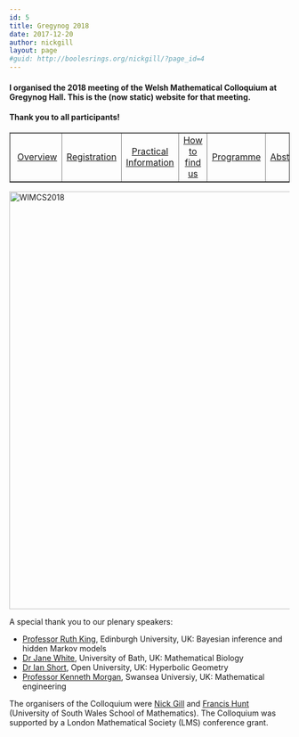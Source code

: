 ```yaml
---
id: 5
title: Gregynog 2018
date: 2017-12-20
author: nickgill
layout: page
#guid: http://boolesrings.org/nickgill/?page_id=4
---
```


#### I organised the 2018 meeting of the Welsh Mathematical Colloquium at Gregynog Hall. This is the (now static) website for that meeting. 

#### Thank you to all participants!

<style>
.tablelines table, .tablelines td, .tablelines th {
        border: 1px solid black;
        }
</style>



<p>
<table width="100%" border="1">
  <tr>
    <td align="center"> <a href = "gregynog2018">Overview</a> </td><td align="center">  <a href = "gregynog-registration">Registration</a> </td><td align="center">  <a href = "gregynog-practical">Practical Information</a> </td><td align="center"> <a href = "gregynog-how-to-find-us">How to find us</a> </td><td align="center"> <a href = "Gregynog2018timetable.pdf">Programme</a> </td><td align="center"> <a href = "Gregynog2018abstracts.pdf">Abstracts</a> </td></tr></table>
</p>


<img style="float: center;" src="IMG_7592.jpg" width="750pt" alt="WIMCS2018" />

A special thank you to our plenary speakers:

- [Professor Ruth King](http://www.maths.ed.ac.uk/~rking33/), Edinburgh University, UK: Bayesian inference and hidden Markov models
- [Dr Jane White](http://people.bath.ac.uk/maskajw/), University of Bath, UK: Mathematical Biology
- [Dr Ian Short](http://users.mct.open.ac.uk/is3649/), Open University, UK: Hyperbolic Geometry
- [Professor Kenneth Morgan](http://www.swansea.ac.uk/staff/engineering/k.morgan/), Swansea Universiy, UK: Mathematical engineering

The organisers of the Colloquium were [Nick Gill](http://boolesrings.org/nickgill) and [Francis Hunt](http://staff.southwales.ac.uk/users/3853-fhhunt) (University of South Wales School of Mathematics). The Colloquium was supported by a London Mathematical Society (LMS) conference grant.
